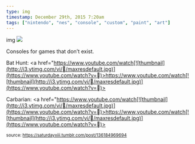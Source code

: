 ```yaml
---
type: img
timestamp: December 29th, 2015 7:20am
tags: ["nintendo", "nes", "console", "custom", "paint", "art"]
---
```

img
<img src="https://saturdayxiii.github.io/media/136184969694.jpg"/>
                                                                                          
Consoles for games that don’t exist.

Bat Hunt: <a href="https://www.youtube.com/watch[![thumbnail](http://i3.ytimg.com/vi//maxresdefault.jpg)](https://www.youtube.com/watch?v=)>https://www.youtube.com/watch[![thumbnail](http://i3.ytimg.com/vi//maxresdefault.jpg)](https://www.youtube.com/watch?v=)>

Carbarian: <a href="https://www.youtube.com/watch[![thumbnail](http://i3.ytimg.com/vi//maxresdefault.jpg)](https://www.youtube.com/watch?v=)>https://www.youtube.com/watch[![thumbnail](http://i3.ytimg.com/vi//maxresdefault.jpg)](https://www.youtube.com/watch?v=)>
 
                                    
                
                
                
                
                                
<small>source: https://saturdayxiii.tumblr.com/post/136184969694</small>